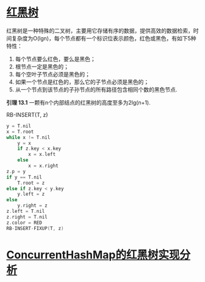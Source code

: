 # [红黑树](http://blog.csdn.net/v_JULY_v/article/details/6105630)
红黑树是一种特殊的二叉树，主要用它存储有序的数据，提供高效的数据检索，时间复杂度为O(lgn)，每个节点都有一个标识位表示颜色，红色或黑色，有如下5种特性：
1. 每个节点要么红色，要么是黑色；
2. 根节点一定是黑色的；
3. 每个空叶子节点必须是黑色的；
4. 如果一个节点是红色的，那么它的子节点必须是黑色的；
5. 从一个节点到该节点的子孙节点的所有路径包含相同个数的黑色节点.


**引理 13.1** 一颗有n个内部结点的红黑树的高度至多为2lg(n+1).

RB-INSERT(T, z)
```C
y = T.nil
x = T.root
while x != T.nil
    y = x
    if z.key < x.key
        x = x.left
    else
        x = x.right
z.p = y
if y == T.nil
    T.root = z
else if z.key < y.key
    y.left = z
else
    y.right = z
z.left = T.nil
z.right = T.nil
z.color = RED
RB-INSERT-FIXUP(T, z)
```


# [ConcurrentHashMap的红黑树实现分析](http://www.jianshu.com/p/23b84ba9a498)